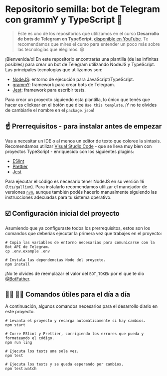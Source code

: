 # Repositorio semilla: bot de Telegram con grammY y TypeScript :seedling:

> Este es uno de los repositorios que utilizamos en el curso **Desarrollo de bots de Telegram en TypeScript**, [disponible en YouTube](https://www.youtube.com/playlist?list=PL7q-McYJyHlip2-k4RW1nDxJWsFuO4nO1). Te recomendamos que mires el curso para entender un poco más sobre las tecnologías que elegimos. :smiley:

¡Bienvenida/o! En este repositorio encontrarás una plantilla (de las infinitas posibles) para crear un bot de Telegram utilizando NodeJS y TypeScript. Las principales tecnologías que utilizamos son:

- [NodeJS](https://nodejs.org/es/): entorno de ejecución para JavaScript/TypeScript.
- [grammY](https://grammy.dev/): framework para crear bots de Telegram.
- [Jest](https://jestjs.io/): framework para escribir tests.

Para crear un proyecto siguiendo esta plantilla, lo único que tenés que hacer es clickear en el botón que dice `Use this template`. ¡Y no te olvides de cambiarle el nombre en el `package.json`!

## :point_up: Prerrequisitos - para instalar antes de empezar

Vas a necesitar un IDE o al menos un editor de texto que coloree la sintaxis. Recomendamos utilizar [Visual Studio Code](https://code.visualstudio.com/) - que se lleva muy bien con proyectos TypeScript - enriquecido con los siguientes plugins:

- [ESlint](https://marketplace.visualstudio.com/items?itemName=dbaeumer.vscode-eslint)
- [Prettier](https://marketplace.visualstudio.com/items?itemName=esbenp.prettier-vscode)
- [Jest](https://marketplace.visualstudio.com/items?itemName=Orta.vscode-jest)

Para ejecutar el código es necesario tener NodeJS en su versión 16 (`lts/gallium`). Para instalarlo recomendamos utilizar el manejador de versiones [`nvm`](https://github.com/nvm-sh/nvm), aunque también podés hacerlo manualmente siguiendo las instrucciones adecuadas para tu sistema operativo.

## :ballot_box_with_check: Configuración inicial del proyecto

Asumiendo que ya configuraste todos los prerrequisitos, estos son los comandos que deberías ejecutar la primera vez que trabajes en el proyecto:

```shell
# Copia las variables de entorno necesarias para comunicarse con la Bot API de Telegram.
cp .env.example .env

# Instala las dependencias Node del proyecto.
npm install
```

¡No te olvides de reemplazar el valor del `BOT_TOKEN` por el que te dio [@BotFather](https://t.me/botfather).

## :woman_technologist: :man_technologist: Comandos útiles para el día a día

A continuación, algunos comandos necesarios para el desarrollo diario en este proyecto.

```shell
# Levanta el proyecto y recarga automáticamente si hay cambios.
npm start

# Corre ESlint y Prettier, corrigiendo los errores que pueda y formateando el código.
npm run ling

# Ejecuta los tests una sola vez.
npm test

# Ejecuta los tests y se queda esperando por cambios.
npm test:watch
```
